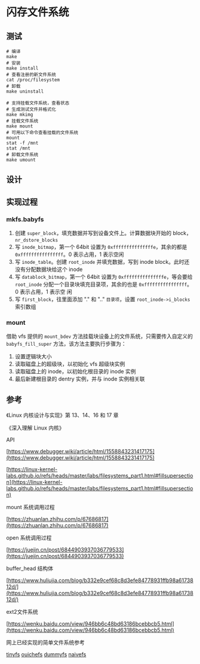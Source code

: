 # 闪存文件系统

## 测试

``` shell
# 编译
make
# 安装
make install
# 查看注册的新文件系统
cat /proc/filesystem
# 卸载
make uninstall

# 支持挂载文件系统，查看状态
# 生成测试文件并格式化
make mkimg
# 挂载文件系统
make mount
# 可用以下命令查看挂载的文件系统
mount
stat -f /mnt
stat /mnt
# 卸载文件系统
make umount
```
## 设计

## 实现过程

### mkfs.babyfs

1. 创建 `super_block`，填充数据并写到设备文件上。计算数据块开始的 block，`nr_dstore_blocks`
2. 写 `inode_bitmap`，第一个 64bit 设置为 `0xfffffffffffffffe`，其余的都是 `0xffffffffffffffff`。0 表示占用，1 表示空闲
3. 写 `inode_table`。创建 `root_inode` 并填充数据，写到 inode block。此时还没有分配数据块给这个 inode
4. 写 `datablock_bitmap`，第一个 64bit 设置为 `0xfffffffffffffffe`，等会要给 `root_inode` 分配一个目录块填充目录项，其余的也是 `0xffffffffffffffff`。0 表示占用，1 表示空   闲
5. 写 `first_block`，往里面添加 "." 和 ".." `目录项`，设置 `root_inode->i_blocks` 索引数组

### mount

借助 vfs 提供的 `mount_bdev` 方法挂载块设备上的文件系统，只需要传入自定义的 `babyfs_fill_super` 方法，该方法主要执行步骤为：

1. 设置逻辑块大小
2. 读取磁盘上的超级块，以初始化 vfs 超级块实例
3. 读取磁盘上的 inode，以初始化根目录的 inode 实例
4. 最后新建根目录的 dentry 实例，并与 inode 实例相关联

## 参考

《Linux 内核设计与实现》第 13、14、16 和 17 章

《深入理解 Linux 内核》

API

[https://www.debugger.wiki/article/html/1558843231417175](https://www.debugger.wiki/article/html/1558843231417175)

[https://linux-kernel-labs.github.io/refs/heads/master/labs/filesystems_part1.html#fillsupersection](https://linux-kernel-labs.github.io/refs/heads/master/labs/filesystems_part1.html#fillsupersection)

mount 系统调用过程

[https://zhuanlan.zhihu.com/p/67686817](https://zhuanlan.zhihu.com/p/67686817)

open 系统调用过程

[https://juejin.cn/post/6844903937036779533](https://juejin.cn/post/6844903937036779533)

buffer_head 结构体

[https://www.huliujia.com/blog/b332e9cef68c8d3efe84778931ffb98a6173812d/](https://www.huliujia.com/blog/b332e9cef68c8d3efe84778931ffb98a6173812d/)

ext2文件系统

[https://wenku.baidu.com/view/946bb6c48bd63186bcebbcb5.html](https://wenku.baidu.com/view/946bb6c48bd63186bcebbcb5.html)

网上已经实现的简单文件系统参考

[tinyfs](https://blog.csdn.net/qq_35536179/article/details/109013447) [ouichefs](https://github.com/rgouicem/ouichefs) [dummyfs](https://github.com/gotoco/dummyfs) [naivefs](https://github.com/z0gSh1u/naivefs)